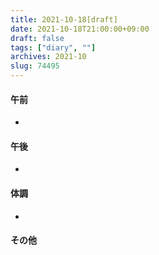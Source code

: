 ```yaml
---
title: 2021-10-18[draft]
date: 2021-10-18T21:00:00+09:00
draft: false
tags: ["diary", ""]
archives: 2021-10
slug: 74495
---
```

#### 午前
- 
#### 午後
- 
#### 体調
- 
#### その他
